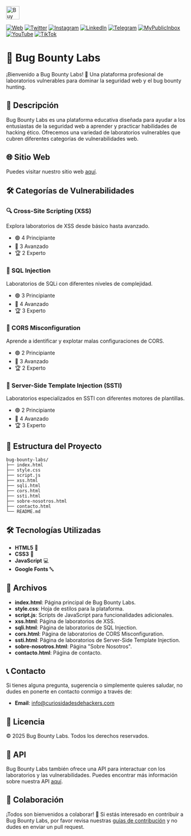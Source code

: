 <a href='https://ko-fi.com/O4O3W3IIA' target='_blank'>
  <img height='36' style='border:0px;height:36px;' src='https://storage.ko-fi.com/cdn/kofi5.png?v=6' border='0' alt='Buy Me a Coffee at ko-fi.com' />
</a>

[![Web](https://img.shields.io/badge/Sitio_Web-009ee1?style=for-the-badge&logo=Firefox&logoColor=white)](https://www.curiosidadesdehackers.com)
[![Twitter](https://img.shields.io/badge/-Twitter-1DA1F2?style=for-the-badge&logo=twitter&logoColor=white)](https://twitter.com/HackersCuriosos)
[![Instagram](https://img.shields.io/badge/-Instagram-E4405F?style=for-the-badge&logo=instagram&logoColor=white)](https://www.instagram.com/curiosidadesdehackers/)
[![LinkedIn](https://img.shields.io/badge/-LinkedIn-0077B5?style=for-the-badge&logo=linkedin&logoColor=white)](https://es.linkedin.com/in/manuel-mart%C3%ADnez-curiosidades-de-hackers-55b245289)
[![Telegram](https://img.shields.io/badge/-Telegram-2CA5E0?style=for-the-badge&logo=telegram&logoColor=white)](https://t.me/CuriosidadesDeHackers)
[![MyPublicInbox](https://img.shields.io/badge/-MyPublicInbox-FFA500?style=for-the-badge&logo=mail.ru&logoColor=white)](https://www.mypublicinbox.com/CuriosidadesDeHackers)
[![YouTube](https://img.shields.io/badge/-YouTube-FF0000?style=for-the-badge&logo=youtube&logoColor=white)](https://www.youtube.com/channel/UCyFq3OKciq3VMNpTmzV1XTA)
[![TikTok](https://img.shields.io/badge/-TikTok-000000?style=for-the-badge&logo=tiktok&logoColor=white)](https://www.tiktok.com/@curiosidadesdehackers)


# 🐞 Bug Bounty Labs

¡Bienvenido a Bug Bounty Labs! 🚀 Una plataforma profesional de laboratorios vulnerables para dominar la seguridad web y el bug bounty hunting.

## 📌 Descripción

Bug Bounty Labs es una plataforma educativa diseñada para ayudar a los entusiastas de la seguridad web a aprender y practicar habilidades de hacking ético. Ofrecemos una variedad de laboratorios vulnerables que cubren diferentes categorías de vulnerabilidades web.

## 🌐 Sitio Web

Puedes visitar nuestro sitio web [aquí](https://poc.curiosidadesdehackers.com/bbl/index.html).

## 🛠️ Categorías de Vulnerabilidades

### 🔍 Cross-Site Scripting (XSS)
Explora laboratorios de XSS desde básico hasta avanzado.
- 🟢 4 Principiante
- 🔵 3 Avanzado
- 🏆 2 Experto

### 💉 SQL Injection
Laboratorios de SQLi con diferentes niveles de complejidad.
- 🟢 3 Principiante
- 🔵 4 Avanzado
- 🏆 3 Experto

### 🔄 CORS Misconfiguration
Aprende a identificar y explotar malas configuraciones de CORS.
- 🟢 2 Principiante
- 🔵 3 Avanzado
- 🏆 2 Experto

### 📝 Server-Side Template Injection (SSTI)
Laboratorios especializados en SSTI con diferentes motores de plantillas.
- 🟢 2 Principiante
- 🔵 4 Avanzado
- 🏆 3 Experto

## 📂 Estructura del Proyecto

```
bug-bounty-labs/
├── index.html
├── style.css
├── script.js
├── xss.html
├── sqli.html
├── cors.html
├── ssti.html
├── sobre-nosotros.html
├── contacto.html
└── README.md
```

## 🛠️ Tecnologías Utilizadas

- **HTML5** 📄
- **CSS3** 🎨
- **JavaScript** 💻
- **Google Fonts** 🔤

## 📄 Archivos

- **index.html**: Página principal de Bug Bounty Labs.
- **style.css**: Hoja de estilos para la plataforma.
- **script.js**: Scripts de JavaScript para funcionalidades adicionales.
- **xss.html**: Página de laboratorios de XSS.
- **sqli.html**: Página de laboratorios de SQL Injection.
- **cors.html**: Página de laboratorios de CORS Misconfiguration.
- **ssti.html**: Página de laboratorios de Server-Side Template Injection.
- **sobre-nosotros.html**: Página "Sobre Nosotros".
- **contacto.html**: Página de contacto.

## 📞 Contacto

Si tienes alguna pregunta, sugerencia o simplemente quieres saludar, no dudes en ponerte en contacto conmigo a través de:

- **Email**: [info@curiosidadesdehackers.com](mailto:info@curiosidadesdehackers.com)

  
## 📜 Licencia

© 2025 Bug Bounty Labs. Todos los derechos reservados.



## 🔧 API

Bug Bounty Labs también ofrece una API para interactuar con los laboratorios y las vulnerabilidades. Puedes encontrar más información sobre nuestra API [aquí](https://poc.curiosidadesdehackers.com/bbl/api-docs).

## 🤝 Colaboración

¡Todos son bienvenidos a colaborar! 🌟 Si estás interesado en contribuir a Bug Bounty Labs, por favor revisa nuestras [guías de contribución](https://github.com/bugbountylabs/contributing) y no dudes en enviar un pull request.

```
